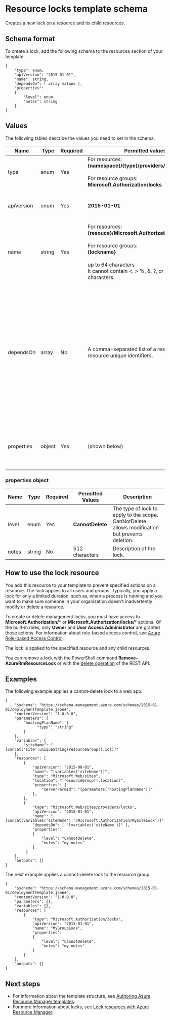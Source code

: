 <properties
   pageTitle="Resource Manager template for resource locks | Microsoft Azure"
   description="Shows the Resource Manager schema for deploying resource locks through a template."
   services="azure-resource-manager"
   documentationCenter="na"
   authors="tfitzmac"
   manager="wpickett"
   editor=""/>

<tags
   ms.service="azure-resource-manager"
   ms.devlang="na"
   ms.topic="article"
   ms.tgt_pltfrm="na"
   ms.workload="na"
   ms.date="01/21/2016"
   ms.author="tomfitz"/>

# Resource locks template schema
Creates a new lock on a resource and its child resources.

## Schema format
To create a lock, add the following schema to the resources section of your template.

    {
        "type": enum,
        "apiVersion": "2015-01-01",
        "name": string,
        "dependsOn": [ array values ],
        "properties":
        {
            "level": enum,
            "notes": string
        }
    }



## Values
The following tables describe the values you need to set in the schema.

| Name | Type | Required | Permitted values | Description |
| --- | --- | --- | --- | --- |
| type |enum |Yes |For resources: <br />**{namespace}/{type}/providers/locks**<br /><br />For resource groups:<br />**Microsoft.Authorization/locks** |The resource type to create. |
| apiVersion |enum |Yes |**2015-01-01** |The API version to use for creating the resource. |
| name |string |Yes |For resources:<br />**{resouce}/Microsoft.Authorization/{lockname}**<br /><br />For resource groups:<br />**{lockname}**<br /><br />up to 64 characters<br />It cannot contain <, > %, &, ?, or any control characters. |A value that specifes both the resource to lock and a name for the lock. |
| dependsOn |array |No |A comma-separated list of a resource names or resource unique identifiers. |The collection of resources this lock depends on. If the resource you are locking is deployed in the same template, include that resource name in this element to ensure the resource is deployed first. |
| properties |object |Yes |(shown below) |An object that identifies the type of lock, and notes about the lock. |

### properties object
| Name | Type | Required | Permitted Values | Description |
| --- | --- | --- | --- | --- |
| level |enum |Yes |**CannotDelete** |The type of lock to apply to the scope. CanNotDelete allows modification but prevents deletion. |
| notes |string |No |512 characters |Description of the lock. |

## How to use the lock resource
You add this resource to your template to prevent specified actions on a resource. The lock applies to all users and groups. Typically, you apply a lock for only a limited duration, such as, when a process is running and you want to make sure someone in your organization doesn't inadvertently modify or delete a resource.

To create or delete management locks, you must have access to **Microsoft.Authorization/*** or **Microsoft.Authorization/locks/*** actions. Of the built-in roles, only **Owner** and **User Access Administrator** are 
granted those actions. For information about role-based access control, see [Azure Role-based Access Control](./active-directory/role-based-access-control-configure.md).

The lock is applied to the specified resource and any child resources.

You can remove a lock with the PowerShell command **Remove-AzureRmResourceLock** or with the [delete operation](https://msdn.microsoft.com/library/azure/mt204562.aspx) of the REST API.

## Examples
The following example applies a cannot-delete lock to a web app.

    {
        "$schema": "https://schema.management.azure.com/schemas/2015-01-01/deploymentTemplate.json#",
        "contentVersion": "1.0.0.0",
        "parameters": {
            "hostingPlanName": {
                  "type": "string"
            }
        },
        "variables": {
            "siteName": "[concat('site',uniqueString(resourceGroup().id))]"
        },
        "resources": [
            {
                "apiVersion": "2015-08-01",
                "name": "[variables('siteName')]",
                "type": "Microsoft.Web/sites",
                "location": "[resourceGroup().location]",
                "properties": {
                    "serverFarmId": "[parameters('hostingPlanName')]"
                },
            },
            {
                "type": "Microsoft.Web/sites/providers/locks",
                "apiVersion": "2015-01-01",
                "name": "[concat(variables('siteName'),'/Microsoft.Authorization/MySiteLock')]",
                "dependsOn": [ "[variables('siteName')]" ],
                "properties":
                {
                    "level": "CannotDelete",
                    "notes": "my notes"
                }
             }
        ],
        "outputs": {}
    }

The next example applies a cannot-delete lock to the resource group.

    {
        "$schema": "https://schema.management.azure.com/schemas/2015-01-01/deploymentTemplate.json#",
        "contentVersion": "1.0.0.0",
        "parameters": {},
        "variables": {},
        "resources": [
            {
                "type": "Microsoft.Authorization/locks",
                "apiVersion": "2015-01-01",
                "name": "MyGroupLock",
                "properties":
                {
                    "level": "CannotDelete",
                    "notes": "my notes"
                }
            }
        ],
        "outputs": {}
    }

## Next steps
* For information about the template structure, see [Authoring Azure Resource Manager templates](resource-group-authoring-templates.md).
* For more information about locks, see [Lock resources with Azure Resource Manager](resource-group-lock-resources.md).


